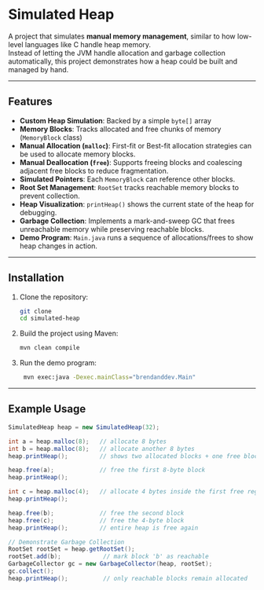 # Simulated Heap 

A project that simulates **manual memory management**, similar to how low-level languages like C handle heap memory.  
Instead of letting the JVM handle allocation and garbage collection automatically, this project demonstrates how a heap could be built and managed by hand.

---

## Features 

- **Custom Heap Simulation**: Backed by a simple `byte[]` array
- **Memory Blocks**: Tracks allocated and free chunks of memory (`MemoryBlock` class)
- **Manual Allocation (`malloc`)**: First-fit or Best-fit allocation strategies can be used to allocate memory blocks.
- **Manual Deallocation (`free`)**: Supports freeing blocks and coalescing adjacent free blocks to reduce fragmentation.
- **Simulated Pointers**: Each `MemoryBlock` can reference other blocks.
- **Root Set Management**: `RootSet` tracks reachable memory blocks to prevent collection.
- **Heap Visualization**: `printHeap()` shows the current state of the heap for debugging.  
- **Garbage Collection**: Implements a mark-and-sweep GC that frees unreachable memory while preserving reachable blocks.
- **Demo Program**: `Main.java` runs a sequence of allocations/frees to show heap changes in action.  

---

## Installation
1. Clone the repository:
   ```bash
   git clone 
   cd simulated-heap
   ```

2. Build the project using Maven:
   ```bash
   mvn clean compile
   ```

3. Run the demo program:
   ```bash
    mvn exec:java -Dexec.mainClass="brendanddev.Main"
    ```

---

## Example Usage  

```java
SimulatedHeap heap = new SimulatedHeap(32);

int a = heap.malloc(8);   // allocate 8 bytes
int b = heap.malloc(8);   // allocate another 8 bytes
heap.printHeap();         // shows two allocated blocks + one free block

heap.free(a);             // free the first 8-byte block
heap.printHeap();

int c = heap.malloc(4);   // allocate 4 bytes inside the first free region
heap.printHeap();

heap.free(b);             // free the second block
heap.free(c);             // free the 4-byte block
heap.printHeap();         // entire heap is free again

// Demonstrate Garbage Collection
RootSet rootSet = heap.getRootSet();
rootSet.add(b);            // mark block 'b' as reachable
GarbageCollector gc = new GarbageCollector(heap, rootSet);
gc.collect();
heap.printHeap();          // only reachable blocks remain allocated
```